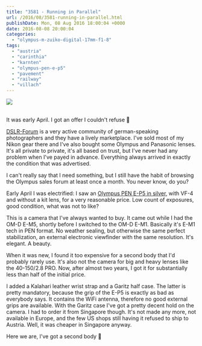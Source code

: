 ```yaml
---
title: "3581 - Running in Parallel"
url: /2016/08/3581-running-in-parallel.html
publishDate: Mon, 08 Aug 2016 18:00:04 +0000
date: 2016-08-08 20:00:04
categories: 
  - "olympus-m-zuiko-digital-17mm-f1-8"
tags: 
  - "austria"
  - "carinthia"
  - "karnten"
  - "olympus-pen-e-p5"
  - "pavement"
  - "railway"
  - "villach"
---
```

<div class="container">
<div class="center"><a target="_blank" href="https://d25zfm9zpd7gm5.cloudfront.net/1200x1200/2016/20160409_190647_lr.jpg"><img class="webfeedsFeaturedVisual" src="https://d25zfm9zpd7gm5.cloudfront.net/0600x0600/2016/20160409_190647_lr.jpg" /></a></div>
</div>
<br />

It was early April. I got an offer I couldn't refuse 🙂

<a href="http://www.dslr-forum.de/" target="_blank">DSLR-Forum</a> is a very active community of german-speaking photographers and they have a lively marketplace. I've sold most of my Nikon gear there and I've also bought some Olympus and Panasonic lenses. It's all private to private, it's all based on trust, but I've never had any problem when I've payed in advance. Everything always arrived in exactly the condition that was advertised.

I can't really say that I need something, but I still have the habit of browsing the Olympus sales forum at least once a month. You never know, do you?

Early April I was electrified: I saw an <a href="http://www.imaging-resource.com/PRODS/olympus-ep5/olympus-ep5A.HTM" target="_blank">Olympus PEN E-P5 in silver</a>, with VF-4 and without a kit lens, for a very reasonable price. Low count of exposures, good condition, what was not to like?

This is a camera that I've always wanted to buy. It came out while I had the OM-D E-M5, shortly before I switched to the OM-D E-M1. Basically it's E-M1 tech in PEN format. No weather sealing, but otherwise the same perfect stabilization, an external electronic viewfinder with the same resolution. It's elegant. A beauty.

When it was new, I found it too expensive for a second body that I'd probably rarely use. It's also not the camera for big and heavy lenses like the 40-150/2.8 PRO. Now, after almost two years, I got it for substantially less than half of the initial price.

I added a Kalahari leather wrist strap and a Garitz half case. The latter is pretty mandatory, because the grip of the E-P5 is exactly as bad as everybody says. It contains the WiFi antenna, therefore no good external grips are available. With the Garitz case I've got a pretty decent hold on the camera. I had to order it from Singapore though. It's not made any more, not available in Europe, and the few US shops still having it refused to ship to Austria. Well, it was cheaper in Singapore anyway.

Here we are, I've got a second body 🙂
